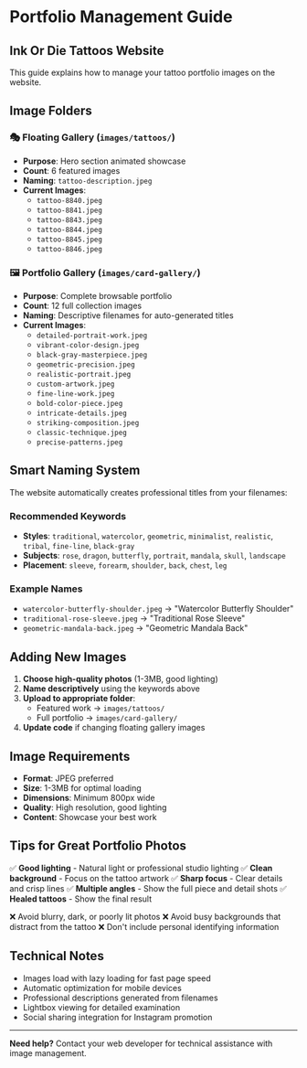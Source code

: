 # Portfolio Management Guide
## Ink Or Die Tattoos Website

This guide explains how to manage your tattoo portfolio images on the website.

## Image Folders

### 🎭 Floating Gallery (`images/tattoos/`)
- **Purpose**: Hero section animated showcase
- **Count**: 6 featured images
- **Naming**: `tattoo-description.jpeg`
- **Current Images**:
  - `tattoo-8840.jpeg`
  - `tattoo-8841.jpeg` 
  - `tattoo-8843.jpeg`
  - `tattoo-8844.jpeg`
  - `tattoo-8845.jpeg`
  - `tattoo-8846.jpeg`

### 🖼️ Portfolio Gallery (`images/card-gallery/`)
- **Purpose**: Complete browsable portfolio
- **Count**: 12 full collection images
- **Naming**: Descriptive filenames for auto-generated titles
- **Current Images**:
  - `detailed-portrait-work.jpeg`
  - `vibrant-color-design.jpeg`
  - `black-gray-masterpiece.jpeg`
  - `geometric-precision.jpeg`
  - `realistic-portrait.jpeg`
  - `custom-artwork.jpeg`
  - `fine-line-work.jpeg`
  - `bold-color-piece.jpeg`
  - `intricate-details.jpeg`
  - `striking-composition.jpeg`
  - `classic-technique.jpeg`
  - `precise-patterns.jpeg`

## Smart Naming System

The website automatically creates professional titles from your filenames:

### Recommended Keywords
- **Styles**: `traditional`, `watercolor`, `geometric`, `minimalist`, `realistic`, `tribal`, `fine-line`, `black-gray`
- **Subjects**: `rose`, `dragon`, `butterfly`, `portrait`, `mandala`, `skull`, `landscape`
- **Placement**: `sleeve`, `forearm`, `shoulder`, `back`, `chest`, `leg`

### Example Names
- `watercolor-butterfly-shoulder.jpeg` → "Watercolor Butterfly Shoulder"
- `traditional-rose-sleeve.jpeg` → "Traditional Rose Sleeve"
- `geometric-mandala-back.jpeg` → "Geometric Mandala Back"

## Adding New Images

1. **Choose high-quality photos** (1-3MB, good lighting)
2. **Name descriptively** using the keywords above
3. **Upload to appropriate folder**:
   - Featured work → `images/tattoos/`
   - Full portfolio → `images/card-gallery/`
4. **Update code** if changing floating gallery images

## Image Requirements

- **Format**: JPEG preferred
- **Size**: 1-3MB for optimal loading
- **Dimensions**: Minimum 800px wide
- **Quality**: High resolution, good lighting
- **Content**: Showcase your best work

## Tips for Great Portfolio Photos

✅ **Good lighting** - Natural light or professional studio lighting
✅ **Clean background** - Focus on the tattoo artwork
✅ **Sharp focus** - Clear details and crisp lines
✅ **Multiple angles** - Show the full piece and detail shots
✅ **Healed tattoos** - Show the final result

❌ Avoid blurry, dark, or poorly lit photos
❌ Avoid busy backgrounds that distract from the tattoo
❌ Don't include personal identifying information

## Technical Notes

- Images load with lazy loading for fast page speed
- Automatic optimization for mobile devices
- Professional descriptions generated from filenames
- Lightbox viewing for detailed examination
- Social sharing integration for Instagram promotion

---

**Need help?** Contact your web developer for technical assistance with image management.
